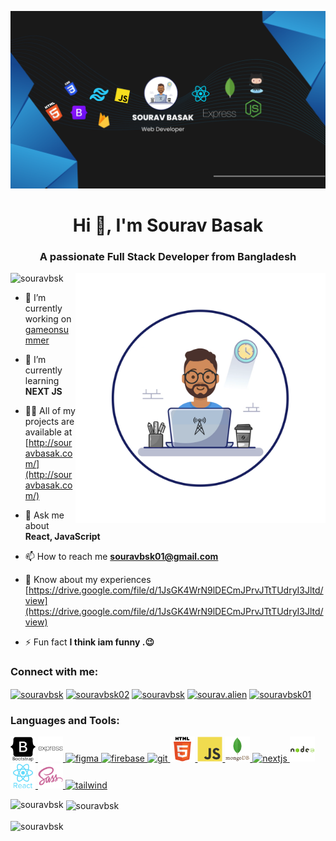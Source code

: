 
![logo](https://github.com/souravbsk/souravbsk/blob/main/banner.png)

<h1 align="center">Hi 👋, I'm Sourav Basak</h1>
<h3 align="center">A passionate Full Stack Developer from Bangladesh</h3>

<img align="right" alt="coding" width="400" src="https://raw.githubusercontent.com/souravbsk/souravbsk/main/logo.png">

<p align="left"> <img src="https://komarev.com/ghpvc/?username=souravbsk&label=Profile%20views&color=0e75b6&style=flat" alt="souravbsk" /> </p>

- 🔭 I’m currently working on [gameonsummer](https://gameonsummer.web.app/)

- 🌱 I’m currently learning **NEXT JS**

- 👨‍💻 All of my projects are available at [http://souravbasak.com/](http://souravbasak.com/)

- 💬 Ask me about **React, JavaScript**

- 📫 How to reach me **souravbsk01@gmail.com**

- 📄 Know about my experiences [https://drive.google.com/file/d/1JsGK4WrN9lDECmJPrvJTtTUdryI3Jltd/view](https://drive.google.com/file/d/1JsGK4WrN9lDECmJPrvJTtTUdryI3Jltd/view)

- ⚡ Fun fact **I think iam funny .😉**

<h3 align="left">Connect with me:</h3>
<p align="left">
<a href="https://codepen.io/souravbsk" target="blank"><img align="center" src="https://raw.githubusercontent.com/rahuldkjain/github-profile-readme-generator/master/src/images/icons/Social/codepen.svg" alt="souravbsk" height="30" width="40" /></a>
<a href="https://twitter.com/souravbsk02" target="blank"><img align="center" src="https://raw.githubusercontent.com/rahuldkjain/github-profile-readme-generator/master/src/images/icons/Social/twitter.svg" alt="souravbsk02" height="30" width="40" /></a>
<a href="https://linkedin.com/in/souravbsk" target="blank"><img align="center" src="https://raw.githubusercontent.com/rahuldkjain/github-profile-readme-generator/master/src/images/icons/Social/linked-in-alt.svg" alt="souravbsk" height="30" width="40" /></a>
<a href="https://fb.com/sourav.alien" target="blank"><img align="center" src="https://raw.githubusercontent.com/rahuldkjain/github-profile-readme-generator/master/src/images/icons/Social/facebook.svg" alt="sourav.alien" height="30" width="40" /></a>
<a href="https://instagram.com/souravbsk01" target="blank"><img align="center" src="https://raw.githubusercontent.com/rahuldkjain/github-profile-readme-generator/master/src/images/icons/Social/instagram.svg" alt="souravbsk01" height="30" width="40" /></a>
</p>

<h3 align="left">Languages and Tools:</h3>
<p align="left"> <a href="https://getbootstrap.com" target="_blank" rel="noreferrer"> <img src="https://raw.githubusercontent.com/devicons/devicon/master/icons/bootstrap/bootstrap-plain-wordmark.svg" alt="bootstrap" width="40" height="40"/> </a> <a href="https://expressjs.com" target="_blank" rel="noreferrer"> <img src="https://raw.githubusercontent.com/devicons/devicon/master/icons/express/express-original-wordmark.svg" alt="express" width="40" height="40"/> </a> <a href="https://www.figma.com/" target="_blank" rel="noreferrer"> <img src="https://www.vectorlogo.zone/logos/figma/figma-icon.svg" alt="figma" width="40" height="40"/> </a> <a href="https://firebase.google.com/" target="_blank" rel="noreferrer"> <img src="https://www.vectorlogo.zone/logos/firebase/firebase-icon.svg" alt="firebase" width="40" height="40"/> </a> <a href="https://git-scm.com/" target="_blank" rel="noreferrer"> <img src="https://www.vectorlogo.zone/logos/git-scm/git-scm-icon.svg" alt="git" width="40" height="40"/> </a> <a href="https://www.w3.org/html/" target="_blank" rel="noreferrer"> <img src="https://raw.githubusercontent.com/devicons/devicon/master/icons/html5/html5-original-wordmark.svg" alt="html5" width="40" height="40"/> </a> <a href="https://developer.mozilla.org/en-US/docs/Web/JavaScript" target="_blank" rel="noreferrer"> <img src="https://raw.githubusercontent.com/devicons/devicon/master/icons/javascript/javascript-original.svg" alt="javascript" width="40" height="40"/> </a> <a href="https://www.mongodb.com/" target="_blank" rel="noreferrer"> <img src="https://raw.githubusercontent.com/devicons/devicon/master/icons/mongodb/mongodb-original-wordmark.svg" alt="mongodb" width="40" height="40"/> </a> <a href="https://nextjs.org/" target="_blank" rel="noreferrer"> <img src="https://cdn.worldvectorlogo.com/logos/nextjs-2.svg" alt="nextjs" width="40" height="40"/> </a> <a href="https://nodejs.org" target="_blank" rel="noreferrer"> <img src="https://raw.githubusercontent.com/devicons/devicon/master/icons/nodejs/nodejs-original-wordmark.svg" alt="nodejs" width="40" height="40"/> </a> <a href="https://reactjs.org/" target="_blank" rel="noreferrer"> <img src="https://raw.githubusercontent.com/devicons/devicon/master/icons/react/react-original-wordmark.svg" alt="react" width="40" height="40"/> </a> <a href="https://sass-lang.com" target="_blank" rel="noreferrer"> <img src="https://raw.githubusercontent.com/devicons/devicon/master/icons/sass/sass-original.svg" alt="sass" width="40" height="40"/> </a> <a href="https://tailwindcss.com/" target="_blank" rel="noreferrer"> <img src="https://www.vectorlogo.zone/logos/tailwindcss/tailwindcss-icon.svg" alt="tailwind" width="40" height="40"/> </a> </p>

<p><img align="left" src="https://github-readme-stats.vercel.app/api/top-langs?username=souravbsk&show_icons=true&locale=en&layout=compact" alt="souravbsk" /></p>

<p>&nbsp;<img align="center" src="https://github-readme-stats.vercel.app/api?username=souravbsk&show_icons=true&locale=en" alt="souravbsk" /></p>

<p><img align="center" src="https://github-readme-streak-stats.herokuapp.com/?user=souravbsk&" alt="souravbsk" /></p>
